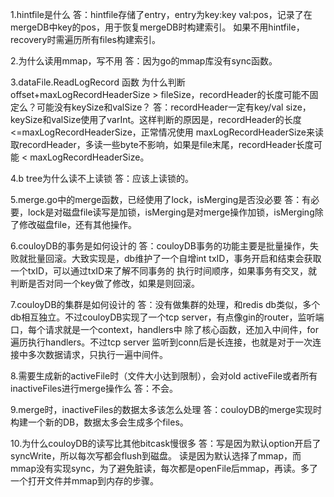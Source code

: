 1.hintfile是什么
答：hintfile存储了entry，entry为key:key val:pos，记录了在mergeDB中key的pos，用于恢复mergeDB时构建索引。
    如果不用hintfile，recovery时需遍历所有files构建索引。

2.为什么读用mmap，写不用
答：因为go的mmap库没有sync函数。

3.dataFile.ReadLogRecord 函数 为什么判断 offset+maxLogRecordHeaderSize > fileSize，recordHeader的长度可能不固定么？可能没有keySize和valSize？
答：recordHeader一定有key/val size，keySize和valSize使用了varInt。这样判断的原因是，recordHeader的长度<=maxLogRecordHeaderSize，正常情况使用
   maxLogRecordHeaderSize来读取recordHeader，多读一些byte不影响，如果是file末尾，recordHeader长度可能 < maxLogRecordHeaderSize。

4.b tree为什么读不上读锁
答：应该上读锁的。

5.merge.go中的merge函数，已经使用了lock，isMerging是否没必要
答：有必要，lock是对磁盘file读写是加锁，isMerging是对merge操作加锁，isMerging除了修改磁盘file，还有其他操作。

6.couloyDB的事务是如何设计的
答：couloyDB事务的功能主要是批量操作，失败就批量回滚。大致实现是，db维护了一个自增int txID，事务开启和结束会获取一个txID，可以通过txID来了解不同事务的
 执行时间顺序，如果事务有交叉，就判断是否对同一个key做了修改，如果是则回滚。

7.couloyDB的集群是如何设计的
答：没有做集群的处理，和redis db类似，多个db相互独立。不过couloyDB实现了一个tcp server，有点像gin的router，监听端口，每个请求就是一个context，handlers中
除了核心函数，还加入中间件，for遍历执行handlers。不过tcp server 监听到conn后是长连接，也就是对于一次连接中多次数据请求，只执行一遍中间件。

8.需要生成新的activeFile时（文件大小达到限制），会对old activeFile或者所有inactiveFiles进行merge操作么
答：不会。

9.merge时，inactiveFiles的数据太多该怎么处理
答：couloyDB的merge实现时构建一个新的DB，数据太多会生成多个files。

10.为什么couloyDB的读写比其他bitcask慢很多
答：写是因为默认option开启了syncWrite，所以每次写都会flush到磁盘。
   读是因为默认选择了mmap，而mmap没有实现sync，为了避免脏读，每次都是openFile后mmap，再读。多了一个打开文件并mmap到内存的步骤。